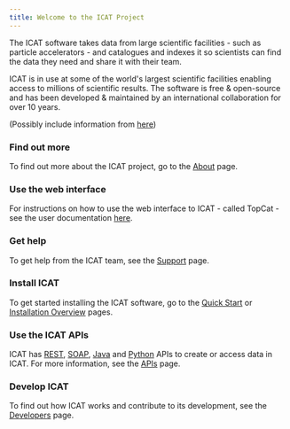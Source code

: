 ```yaml
---
title: Welcome to the ICAT Project
---
```


The ICAT software takes data from large scientific facilities - such as particle accelerators - and catalogues and indexes it so scientists can find the data they need and share it with their team.

ICAT is in use at some of the world's largest scientific facilities enabling access to millions of scientific results. The software is free & open-source and has been developed & maintained by an international collaboration for over 10 years.

(Possibly include information from [here](https://icatproject.org/))

### Find out more

To find out more about the ICAT project, go to the [About](/about) page.

### Use the web interface

For instructions on how to use the web interface to ICAT - called TopCat - see the user documentation [here]().

### Get help

To get help from the ICAT team, see the [Support](support) page.

### Install ICAT

To get started installing the ICAT software, go to the [Quick Start](/installation/quick-start-installation) or [Installation Overview](/installation) pages.

### Use the ICAT APIs

ICAT has [REST](apis/rest.md), [SOAP](apis/soap.md), [Java](https://github.com/icatproject/icat.client) and [Python](https://github.com/icatproject/python-icat) APIs to create or access data in ICAT. For more information, see the [APIs](apis.md) page.

### Develop ICAT

To find out how ICAT works and contribute to its development, see the [Developers](developers.md) page.
